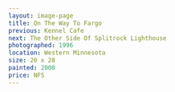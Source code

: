 ```yaml
---
layout: image-page
title: On The Way To Fargo
previous: Kennel Cafe
next: The Other Side Of Splitrock Lighthouse
photographed: 1996
location: Western Minnesota 
size: 20 x 28
painted: 2000
price: NFS
---
```


